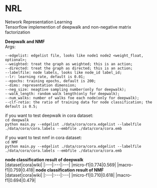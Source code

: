 # NRL
Network Representation Learning   
Tensorflow implemention of deepwalk and non-negative matrix factorization   

**Deepwalk and NMF**      
Args:   
```
--edgelist: edgelist file, looks like node1 node2 <weight_float, optional>;   
--weighted: treat the graph as weighted; this is an action;   
--directed: treat the graph as directed; this is an action;   
--labelfile: node labels, looks like node_id label_id;   
--lr: learning rate, default is 0.01;   
--epochs: training epochs, default is 200;   
--dims: representation dimension;   
--neg_size: neagtive sampling number(only for deepwalk);   
--walk_length: random walk length(only for deepwalk);   
--num_walks: number of walks foe each node(only for deepwalk);   
--clf-retio: the ratio of training data for node classification; the default is 0.5;
```   
if you want to test deepwalk in cora dataset:   
```cd deepwalk```   
```python main.py --edgelist ./data/cora/cora.edgelist --labelfile ./data/cora/cora.labels --embfile ./data/cora/cora.emb```   

if you want to test nmf in cora dataset:   
```cd NMF```   
```python main.py --edgelist ./data/cora/cora.edgelist --labelfile ./data/cora/cora.labels --embfile ./data/cora/cora.emb```   

**node classification result of deepwalk**   
|dataset|cora|wiki|
|:---|:---|:---|
|micro-f1|0.774|0.569|
|macro-f1|0.759|0.418|
**node classification result of NMF**   
|dataset|cora|wiki|
|:---|:---|:---|
|micro-f1|0.710|0.618|
|macro-f1|0.694|0.479|
